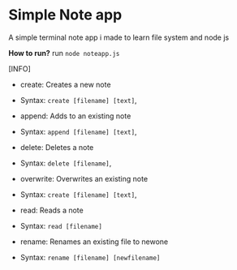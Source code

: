 # Simple Note app
A simple terminal note app i made to learn file system and node js

**How to run?**
run `node noteapp.js`

 [INFO] 
* create: Creates a new note
- Syntax: ``create [filename] [text]``,
* append: Adds to an existing note
- Syntax: ``append [filename] [text]``,
* delete: Deletes a note
- Syntax: ``delete [filename]``,
* overwrite: Overwrites an existing note
- Syntax: ``create [filename] [text]``,
* read: Reads a note
- Syntax: ``read [filename]``
* rename: Renames an existing file to newone
- Syntax: ``rename [filename] [newfilename]``